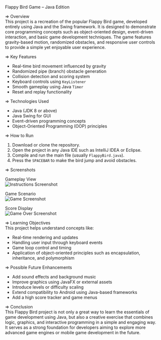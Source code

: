 Flappy Bird Game – Java Edition

=> Overview  
This project is a recreation of the popular Flappy Bird game, developed entirely using Java and the Swing framework. It is designed to demonstrate core programming concepts such as object-oriented design, event-driven interaction, and basic game development techniques. The game features gravity-based motion, randomized obstacles, and responsive user controls to provide a simple yet enjoyable user experience.

=> Key Features  
- Real-time bird movement influenced by gravity  
- Randomized pipe (branch) obstacle generation  
- Collision detection and scoring system  
- Keyboard controls using `KeyListener`  
- Smooth gameplay using Java `Timer`  
- Reset and replay functionality  

=> Technologies Used  
- Java (JDK 8 or above)  
- Java Swing for GUI  
- Event-driven programming concepts  
- Object-Oriented Programming (OOP) principles  

=> How to Run  
1. Download or clone the repository.  
2. Open the project in any Java IDE such as IntelliJ IDEA or Eclipse.  
3. Compile and run the main file (usually `FlappyBird.java`).  
4. Press the `SPACEBAR` to make the bird jump and avoid obstacles.  

=> Screenshots  

Gameplay View  
![Instructions Screenshot](screenshots/instructions.png)

Game Scenario  
![Game Screenshot](screenshots/game.png)

Score Display  
![Game Over Screenshot](screenshots/game_over.png)

=> Learning Objectives  
This project helps understand concepts like:  
- Real-time rendering and updates  
- Handling user input through keyboard events  
- Game loop control and timing  
- Application of object-oriented principles such as encapsulation, inheritance, and polymorphism  

=> Possible Future Enhancements  
- Add sound effects and background music  
- Improve graphics using JavaFX or external assets  
- Introduce levels or difficulty scaling  
- Extend compatibility to Android using Java-based frameworks  
- Add a high score tracker and game menus  

=> Conclusion  
This Flappy Bird project is not only a great way to learn the essentials of game development using Java, but also a creative exercise that combines logic, graphics, and interactive programming in a simple and engaging way. It serves as a strong foundation for developers aiming to explore more advanced game engines or mobile game development in the future.
